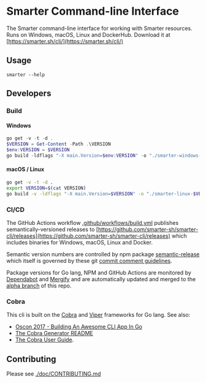 # Smarter Command-line Interface

The Smarter command-line interface for working with Smarter resources. Runs on Windows, macOS, Linux and DockerHub.
Download it at [https://smarter.sh/cli/](https://smarter.sh/cli/)

## Usage

```console
smarter --help
```

## Developers

### Build

#### Windows

```powershell
go get -v -t -d .
$VERSION = Get-Content -Path .\VERSION
$env:VERSION = $VERSION
go build -ldflags "-X main.Version=$env:VERSION" -o "./smarter-windows-${env:VERSION}.exe"
```

#### macOS / Linux

```bash
go get -v -t -d .
export VERSION=$(cat VERSION)
go build -v -ldflags "-X main.Version=$VERSION" -o "./smarter-linux-$VERSION"
```

### CI/CD

The GitHub Actions workflow [.github/workflows/build.yml](./.github/workflows/build.yml) publishes semantically-versioned releases to [https://github.com/smarter-sh/smarter-cli/releases](https://github.com/smarter-sh/smarter-cli/releases) which includes binaries for Windows, macOS, Linux and Docker.

Semantic version numbers are controlled by npm package [semantic-release](https://www.npmjs.com/package/semantic-release) which itself is governed by these git [commit comment guidelines](./doc/SEMANTIC_VERSIONING.md).

Package versions for Go lang, NPM and GitHub Actions are monitored by [Dependabot](https://docs.github.com/en/code-security/dependabot) and [Mergify](https://mergify.com/) and are automatically updated and merged to the [alpha branch](https://github.com/smarter-sh/smarter-cli/tree/alpha) of this repo.

### Cobra

This cli is built on the [Cobra](https://github.com/spf13/cobra) and [Viper](https://github.com/spf13/viper) frameworks for Go lang. See also:

- [Oscon 2017 - Building An Awesome CLI App In Go](https://spf13.com/presentation/building-an-awesome-cli-app-in-go-oscon/)
- [The Cobra Generator README](https://github.com/spf13/cobra-cli/blob/main/README.md)
- [The Cobra User Guide](https://github.com/spf13/cobra/blob/main/site/content/user_guide.md).

## Contributing

Please see [./doc/CONTRIBUTING.md](./doc/CONTRIBUTING.md)
